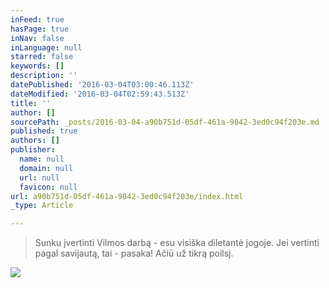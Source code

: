 ```yaml
---
inFeed: true
hasPage: true
inNav: false
inLanguage: null
starred: false
keywords: []
description: ''
datePublished: '2016-03-04T03:00:46.113Z'
dateModified: '2016-03-04T02:59:43.513Z'
title: ''
author: []
sourcePath: _posts/2016-03-04-a90b751d-05df-461a-9842-3ed0c94f203e.md
published: true
authors: []
publisher:
  name: null
  domain: null
  url: null
  favicon: null
url: a90b751d-05df-461a-9842-3ed0c94f203e/index.html
_type: Article

---
```

> Sunku įvertinti Vilmos darbą - esu visiška diletantė jogoje. Jei vertinti pagal savijautą, tai - pasaka! Ačiū už tikrą poilsį.

![](https://the-grid-user-content.s3-us-west-2.amazonaws.com/ed591432-cfc5-49e0-bb9a-05242d031261.jpg)